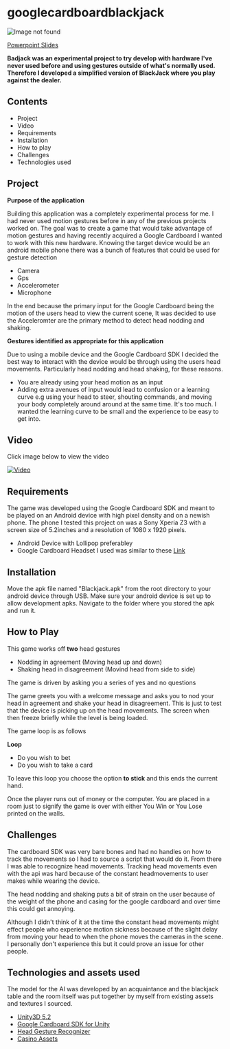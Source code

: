 # googlecardboardblackjack

![Image not found](http://puu.sh/odxZ3/c260df6595.png)

[Powerpoint Slides](https://docs.google.com/presentation/d/1ACtCJcf2wuqVADrmrMixj3HyK4Erg78S3UHy6MJ1poA/edit?usp=sharing)

**Badjack was an experimental project to try develop with hardware I've never used before and using gestures outside of what's normally used. Therefore I developed a simplified version of BlackJack where you play against the dealer.**

## Contents

* Project
* Video
* Requirements
* Installation
* How to play
* Challenges
* Technologies used

## Project

**Purpose of the application**

Building this application was a completely experimental process for me. I had never used motion gestures before in any of the previous projects worked on. The goal was to create a game that would take advantage of motion gestures and having recently acquired a Google Cardboard I wanted to work with this new hardware. Knowing the target device would be an android mobile phone there was a bunch of features that could be used for gesture detection
* Camera
* Gps
* Accelerometer
* Microphone

In the end because the primary input for the Google Cardboard being the motion of the users head to view the current scene, It was decided to use the Acceleromter are the primary method to detect head nodding and shaking.

**Gestures identified as appropriate for this application**

Due to using a mobile device and the Google Cardboard SDK I decided the best way to interact with the device would be through using the users head movements. Particularly head nodding and head shaking, for these reasons.

* You are already using your head motion as an input
* Adding extra avenues of input would lead to confusion or a learning curve e.g using your head to steer, shouting commands, and moving your body completely around around at the same time. It's too much. I wanted the learning curve to be small and the experience to be easy to get into.

## Video

Click image below to view the video

[![Video](http://puu.sh/odr5p/c524eb56f7.jpg)](https://www.youtube.com/watch?v=lctQvd9nnng&feature=youtu.be&ab_channel=0Xian0)

## Requirements

The game was developed using the Google Cardboard SDK and meant to be played on an Android device with high pixel density and on a newish phone. The phone I tested this project on was a Sony Xperia Z3 with a screen size of 5.2inches and a resolution of 1080 x 1920 pixels.

* Android Device with Lollipop preferabley
* Google Cardboard Headset I used was similar to these [Link](http://www.amazon.com/s/ref=nb_sb_noss?url=search-alias%3Dmobile&field-keywords=google+cardboard)

## Installation

Move the apk file named "Blackjack.apk" from the root directory to your android device through USB. Make sure your android device is set up to allow development apks. Navigate to the folder where you stored the apk and run it.

## How to Play

This game works off **two** head gestures

* Nodding in agreement (Moving head up and down)
* Shaking head in disagreement (Movind head from side to side)

The game is driven by asking you a series of yes and no questions

The game greets you with a welcome message and asks you to nod your head in agreement and shake your head in disagreement. This is just to test that the device is picking up on the head movements. The screen when then freeze briefly while the level is being loaded.

The game loop is as follows

**Loop**
* Do you wish to bet
* Do you wish to take a card

To leave this loop you choose the option **to stick** and this ends the current hand. 

Once the player runs out of money or the computer. You are placed in a room just to signify the game is over with either You Win or You Lose printed on the walls.

## Challenges

The cardboard SDK was very bare bones and had no handles on how to track the movements so I had to source a script that would do it. From there I was able to recognize head movements.
Tracking head movements even with the api was hard because of the constant headmovements to user makes while wearing the device.

The head nodding and shaking puts a bit of strain on the user because of the weight of the phone and casing for the google cardboard and over time this could get annoying.

Although I didn't think of it at the time the constant head movements might effect people who experience motion sickness because of the slight delay from moving your head to when the phone moves the cameras in the scene. I personally don't experience this but it could prove an issue for other people.

## Technologies and assets used

The model for the AI was developed by an acquaintance and the blackjack table and the room itself was put together by myself from existing assets and textures I sourced.

* [Unity3D 5.2](https://unity3d.com/)
* [Google Cardboard SDK for Unity](https://developers.google.com/cardboard/unity/)
* [Head Gesture Recognizer](https://www.assetstore.unity3d.com/en/#!/content/23585)
* [Casino Assets](https://www.assetstore.unity3d.com/en/#!/content/26557)
